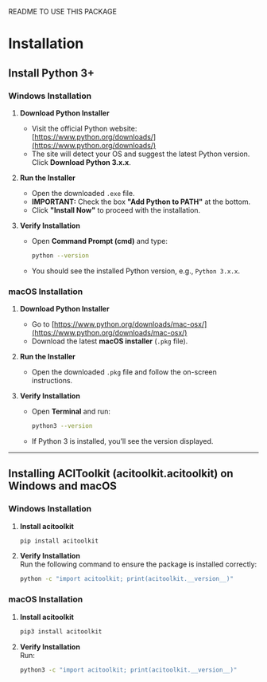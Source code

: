 README TO USE THIS PACKAGE


# Installation

## Install Python 3+

### **Windows Installation**
1. **Download Python Installer**  
   - Visit the official Python website: [https://www.python.org/downloads/](https://www.python.org/downloads/)  
   - The site will detect your OS and suggest the latest Python version. Click **Download Python 3.x.x**.

2. **Run the Installer**  
   - Open the downloaded `.exe` file.
   - **IMPORTANT:** Check the box **"Add Python to PATH"** at the bottom.
   - Click **"Install Now"** to proceed with the installation.

3. **Verify Installation**  
   - Open **Command Prompt (cmd)** and type:
     ```sh
     python --version
     ```
   - You should see the installed Python version, e.g., `Python 3.x.x`.
  
### **macOS Installation**
1. **Download Python Installer**  
   - Go to [https://www.python.org/downloads/mac-osx/](https://www.python.org/downloads/mac-osx/)  
   - Download the latest **macOS installer** (`.pkg` file).

2. **Run the Installer**  
   - Open the downloaded `.pkg` file and follow the on-screen instructions.

3. **Verify Installation**  
   - Open **Terminal** and run:
     ```sh
     python3 --version
     ```
   - If Python 3 is installed, you’ll see the version displayed.  
  
---
  
## Installing ACIToolkit (acitoolkit.acitoolkit) on Windows and macOS

### **Windows Installation**

1. **Install acitoolkit**  
   ```sh
   pip install acitoolkit
   ```

2. **Verify Installation**  
   Run the following command to ensure the package is installed correctly:
   ```sh
   python -c "import acitoolkit; print(acitoolkit.__version__)"
   ```


### **macOS Installation**

1. **Install acitoolkit**  
   ```sh
   pip3 install acitoolkit
   ```

2. **Verify Installation**  
   Run:
   ```sh
   python3 -c "import acitoolkit; print(acitoolkit.__version__)"

